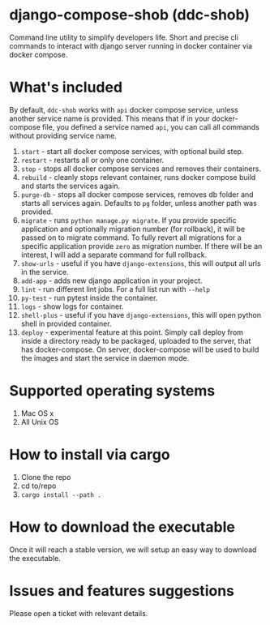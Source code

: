 # django-compose-shob (ddc-shob)
Command line utility to simplify developers life. Short and precise cli commands to interact with django server running in docker container via docker compose.


# What's included

By default, `ddc-shob` works with `api` docker compose service, unless another service name is provided.
This means that if in your docker-compose file, you defined a service named `api`, you can call all commands
without providing service name.

1. `start` - start all docker compose services, with optional build step.
2. `restart` - restarts all or only one container. 
3. `stop` - stops all docker compose services and removes their containers.
4. `rebuild` - cleanly stops relevant container, runs docker compose build and starts the services again.
5. `purge-db` - stops all docker compose services, removes db folder and starts all services again. Defaults to `pg` folder, unless another path was provided.
6. `migrate` - runs `python manage.py migrate`. If you provide specific application and optionally migration number (for rollback), it will be passed on to migrate command. To fully revert all migrations for a specific application provide `zero` as migration number.
If there will be an interest, I will add a separate command for full rollback. 
7. `show-urls` - useful if you have `django-extensions`, this will output all urls in the service.
8. `add-app` - adds new django application in your project.
9. `lint` - run different lint jobs. For a full list run with `--help`
10. `py-test` - run pytest inside the container.
11. `logs` - show logs for container.
12. `shell-plus` - useful if you have `django-extensions`, this will open python shell in provided container.
13. `deploy` - experimental feature at this point. Simply call deploy from inside a directory ready to be packaged, uploaded to the server, that has docker-compose. 
On server, docker-compose will be used to build the images and start the service in daemon mode.

# Supported operating systems

1. Mac OS x
2. All Unix OS

# How to install via cargo

1. Clone the repo
2. cd to/repo
3. `cargo install --path .`


# How to download the executable

Once it will reach a stable version, we will setup an easy way to download the executable.


# Issues and features suggestions

Please open a ticket with relevant details.
